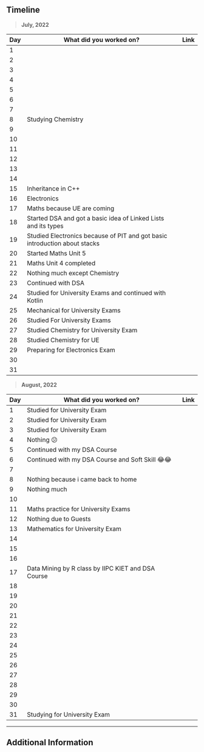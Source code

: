## Timeline

> **July, 2022**

|Day|What did you worked on?|Link|
|-------|------|--------|
|1|||
|2|||
|3|||
|4|||
|5|||
|6|||
|7|||
|8|Studying Chemistry||
|9|||
|10|||
|11|||
|12|||
|13|||
|14|||
|15|Inheritance in C++||
|16|Electronics||
|17|Maths because UE are coming||
|18|Started DSA and got a basic idea of Linked Lists and its types||
|19|Studied Electronics because of PIT and got basic introduction about stacks||
|20|Started Maths Unit 5||
|21|Maths Unit 4 completed||
|22|Nothing much except Chemistry||
|23|Continued with DSA||
|24|Studied for University Exams and continued with Kotlin ||
|25|Mechanical for University Exams||
|26|Studied For University Exams||
|27|Studied Chemistry for University Exam||
|28|Studied Chemistry for UE||
|29|Preparing for Electronics Exam||
|30|||
|31|||



> **August, 2022**

|Day|What did you worked on?|Link|
|-------|------|--------|
|1|Studied for University Exam||
|2|Studied for University Exam||
|3|Studied for University Exam||
|4|Nothing 😕||
|5|Continued with my DSA Course||
|6|Continued with my DSA Course and Soft Skill 😂😂||
|7|||
|8|Nothing because i came back to home||
|9|Nothing much||
|10|||
|11|Maths practice for University Exams||
|12|Nothing due to Guests||
|13|Mathematics for University Exam||
|14|||
|15|||
|16|||
|17|Data Mining by R class by IIPC KIET and DSA Course||
|18|||
|19|||
|20|||
|21|||
|22|||
|23|||
|24|||
|25|||
|26|||
|27|||
|28|||
|29|||
|30|||
|31|Studying for University Exam ||




---

## Additional Information
